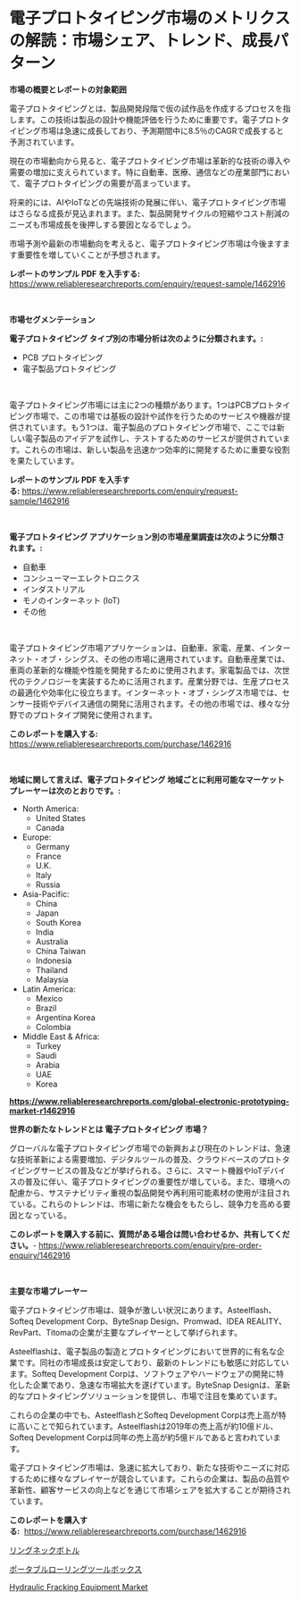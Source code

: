 <p><h1>電子プロトタイピング市場のメトリクスの解読：市場シェア、トレンド、成長パターン</h1></p><p><strong>市場の概要とレポートの対象範囲</strong></p>
<p><p>電子プロトタイピングとは、製品開発段階で仮の試作品を作成するプロセスを指します。この技術は製品の設計や機能評価を行うために重要です。電子プロトタイピング市場は急速に成長しており、予測期間中に8.5％のCAGRで成長すると予測されています。</p><p>現在の市場動向から見ると、電子プロトタイピング市場は革新的な技術の導入や需要の増加に支えられています。特に自動車、医療、通信などの産業部門において、電子プロトタイピングの需要が高まっています。</p><p>将来的には、AIやIoTなどの先端技術の発展に伴い、電子プロトタイピング市場はさらなる成長が見込まれます。また、製品開発サイクルの短縮やコスト削減のニーズも市場成長を後押しする要因となるでしょう。</p><p>市場予測や最新の市場動向を考えると、電子プロトタイピング市場は今後ますます重要性を増していくことが予想されます。</p></p>
<p><strong>レポートのサンプル PDF を入手する:</strong> <a href="https://www.reliableresearchreports.com/enquiry/request-sample/1462916">https://www.reliableresearchreports.com/enquiry/request-sample/1462916</a></p>
<p>&nbsp;</p>
<p><strong>市場セグメンテーション</strong></p>
<p><strong>電子プロトタイピング タイプ別の市場分析は次のように分類されます。:</strong></p>
<p><ul><li>PCB プロトタイピング</li><li>電子製品プロトタイピング</li></ul></p>
<p>&nbsp;</p>
<p><p>電子プロトタイピング市場には主に2つの種類があります。1つはPCBプロトタイピング市場で、この市場では基板の設計や試作を行うためのサービスや機器が提供されています。もう1つは、電子製品のプロトタイピング市場で、ここでは新しい電子製品のアイデアを試作し、テストするためのサービスが提供されています。これらの市場は、新しい製品を迅速かつ効率的に開発するために重要な役割を果たしています。</p></p>
<p><strong>レポートのサンプル PDF を入手する:</strong>&nbsp;<a href="https://www.reliableresearchreports.com/enquiry/request-sample/1462916">https://www.reliableresearchreports.com/enquiry/request-sample/1462916</a></p>
<p>&nbsp;</p>
<p><strong> 電子プロトタイピング アプリケーション別の市場産業調査は次のように分類されます。:</strong></p>
<p><ul><li>自動車</li><li>コンシューマーエレクトロニクス</li><li>インダストリアル</li><li>モノのインターネット (IoT)</li><li>その他</li></ul></p>
<p>&nbsp;</p>
<p><p>電子プロトタイピング市場アプリケーションは、自動車、家電、産業、インターネット・オブ・シングス、その他の市場に適用されています。自動車産業では、車両の革新的な機能や性能を開発するために使用されます。家電製品では、次世代のテクノロジーを実装するために活用されます。産業分野では、生産プロセスの最適化や効率化に役立ちます。インターネット・オブ・シングス市場では、センサー技術やデバイス通信の開発に活用されます。その他の市場では、様々な分野でのプロトタイプ開発に使用されます。</p></p>
<p><strong>このレポートを購入する:</strong>&nbsp; <a href="https://www.reliableresearchreports.com/purchase/1462916">https://www.reliableresearchreports.com/purchase/1462916</a></p>
<p>&nbsp;</p>
<p><strong>地域に関して言えば、電子プロトタイピング 地域ごとに利用可能なマーケットプレーヤーは次のとおりです。:</strong></p>
<p><ul>
    <li>
        North America:
        <ul>
            <li>United States</li>
            <li>Canada</li>
        </ul>
    </li>
    <li>
        Europe:
        <ul>
            <li>Germany</li>
            <li>France</li>
            <li>U.K.</li>
            <li>Italy</li>
            <li>Russia</li>
        </ul>
    </li>
    <li>
        Asia-Pacific:
        <ul>
            <li>China</li>
            <li>Japan</li>
            <li>South Korea</li>
            <li>India</li>
            <li>Australia</li>
            <li>China Taiwan</li>
            <li>Indonesia</li>
            <li>Thailand</li>
            <li>Malaysia</li>
        </ul>
    </li>
    <li>
        Latin America:
        <ul>
            <li>Mexico</li>
            <li>Brazil</li>
            <li>Argentina Korea</li>
            <li>Colombia</li>
        </ul>
    </li>
    <li>
        Middle East & Africa:
        <ul>
            <li>Turkey</li>
            <li>Saudi</li>
            <li>Arabia</li>
            <li>UAE</li>
            <li>Korea</li>
        </ul>
    </li>
    </ul></p>
<p><strong><a href="https://www.reliableresearchreports.com/global-electronic-prototyping-market-r1462916">https://www.reliableresearchreports.com/global-electronic-prototyping-market-r1462916</a></strong>&nbsp;</p>
<p><strong>世界の新たなトレンドとは 電子プロトタイピング 市場？</strong></p>
<p><p>グローバルな電子プロトタイピング市場での新興および現在のトレンドは、急速な技術革新による需要増加、デジタルツールの普及、クラウドベースのプロトタイピングサービスの普及などが挙げられる。さらに、スマート機器やIoTデバイスの普及に伴い、電子プロトタイピングの重要性が増している。また、環境への配慮から、サステナビリティ重視の製品開発や再利用可能素材の使用が注目されている。これらのトレンドは、市場に新たな機会をもたらし、競争力を高める要因となっている。</p></p>
<p><strong>このレポートを購入する前に、質問がある場合は問い合わせるか、共有してください。</strong>- <a href="https://www.reliableresearchreports.com/enquiry/pre-order-enquiry/1462916">https://www.reliableresearchreports.com/enquiry/pre-order-enquiry/1462916</a></p>
<p>&nbsp;</p>
<p><strong>主要な市場プレーヤー</strong></p>
<p><p>電子プロトタイピング市場は、競争が激しい状況にあります。Asteelflash、Softeq Development Corp、ByteSnap Design、Promwad、IDEA REALITY、RevPart、Titomaの企業が主要なプレイヤーとして挙げられます。</p><p>Asteelflashは、電子製品の製造とプロトタイピングにおいて世界的に有名な企業です。同社の市場成長は安定しており、最新のトレンドにも敏感に対応しています。Softeq Development Corpは、ソフトウェアやハードウェアの開発に特化した企業であり、急速な市場拡大を遂げています。ByteSnap Designは、革新的なプロトタイピングソリューションを提供し、市場で注目を集めています。</p><p>これらの企業の中でも、AsteelflashとSofteq Development Corpは売上高が特に高いことで知られています。Asteelflashは2019年の売上高が約10億ドル、Softeq Development Corpは同年の売上高が約5億ドルであると言われています。</p><p>電子プロトタイピング市場は、急速に拡大しており、新たな技術やニーズに対応するために様々なプレイヤーが競合しています。これらの企業は、製品の品質や革新性、顧客サービスの向上などを通じて市場シェアを拡大することが期待されています。</p></p>
<p><strong>このレポートを購入する:</strong>&nbsp;&nbsp;<a href="https://www.reliableresearchreports.com/purchase/1462916">https://www.reliableresearchreports.com/purchase/1462916</a></p>
<p><p><a href="https://github.com/oqxogxyvqe90775/Market-Research-Report-List-1/blob/main/105611230639.md">リングネックボトル</a></p><p><a href="https://github.com/oqxogxyvqe90775/Market-Research-Report-List-1/blob/main/164727630638.md">ポータブルローリングツールボックス</a></p><p><a href="https://github.com/kathiaseamanalvaradovlprc2h/Market-Research-Report-List-2/blob/main/hydraulic-fracking-equipment-market.md">Hydraulic Fracking Equipment Market</a></p></p>